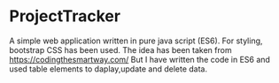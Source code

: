 # ProjectTracker
A simple web application written in pure java script (ES6). For styling, bootstrap CSS has been used. The idea has been taken from https://codingthesmartway.com/
But I have written the code in ES6 and used table elements to daplay,update and delete data. 
